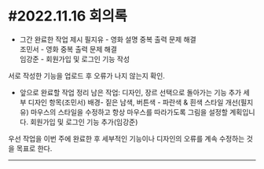 #2022.11.16 회의록
=============

- 그간 완료한 작업 제시
필지유 - 영화 설명 중복 출력 문제 해결  
조민서 - 영화 중복 출력 문제 해결   
임강준 - 회원가입 및 로그인 기능 작성  

서로 작성한 기능을 업로드 후 오류가 나지 않는지 확인.

- 앞으로 완료할 작업 정리
남은 작업: 디자인, 장르 선택으로 돌아가는 기능 추가
세부 디자인 항목(조민서) 배경- 짙은 남색, 버튼색 - 파란색 & 흰색
스타일 개선(필지유) 마우스의 스타일을 수정하고 항상 마우스를 따라가도록 그림을 설정할 계획입니다.
회원가입 및 로그인 기능 추가(임강준)

우선 작업을 이번 주에 완료한 후 세부적인 기능이나 디자인의 오류를 계속 수정하는 것을 목표로 한다.
*****

